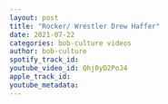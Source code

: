 ```yaml
---
layout: post
title: "Rocker/ Wrestler Drew Haffer"
date: 2021-07-22
categories: bob-culture videos
author: bob-culture
spotify_track_id: 
youtube_video_id: Qhj0yD2PoJ4
apple_track_id: 
youtube_metadata: 
---
```


